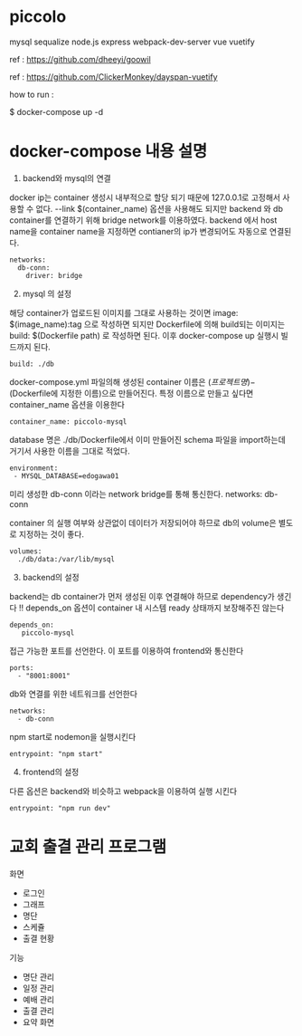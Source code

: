 # piccolo
mysql sequalize node.js express webpack-dev-server vue vuetify  


ref : https://github.com/dheeyi/goowil

ref : https://github.com/ClickerMonkey/dayspan-vuetify

how to run :

$ docker-compose up -d

# docker-compose 내용 설명 

  1. backend와 mysql의 연결
  
  docker ip는 container 생성시 내부적으로 할당 되기 때문에 127.0.0.1로 고정해서 사용할 수 없다. 
  --link $(container_name) 옵션을 사용해도 되지만 backend 와 db container를 연결하기 위해 bridge network를 이용하였다.
  backend 에서 host name을 container name을 지정하면 contianer의 ip가 변경되어도 자동으로 연결된다. 

    networks:
      db-conn:
        driver: bridge


  2. mysql 의 설정

  해당 container가 업로드된 이미지를 그대로 사용하는 것이면 image: $(image_name):tag 으로 작성하면 되지만
  Dockerfile에 의해 build되는 이미지는 build: $(Dockerfile path) 로 작성하면 된다. 이후 docker-compose up 실행시 빌드까지 된다.

    build: ./db

  docker-compose.yml 파일의해 생성된 container 이름은  $(프로젝트명)-$(Dockerfile에 지정한 이름)으로 만들어진다. 
  특정 이름으로 만들고 싶다면 container_name 옵션을 이용한다

    container_name: piccolo-mysql

  database 명은 ./db/Dockerfile에서 이미 만들어진 schema 파일을 import하는데 거기서 사용한 이름을 그대로 적었다.
    
    environment:
     - MYSQL_DATABASE=edogawa01

  미리 생성한 db-conn 이라는 network bridge를 통해 통신한다.
    networks:
      db-conn

  container 의 실행 여부와 상관없이 데이터가 저장되어야 하므로 db의 volume은 별도로 지정하는 것이 좋다.
    
    volumes:
      ./db/data:/var/lib/mysql

  3. backend의 설정
  
  backend는 db container가 먼저 생성된 이후 연결해야 하므로 dependency가 생긴다 
  !! depends_on 옵션이 container 내 시스템 ready 상태까지 보장해주진 않는다 
    
    depends_on:
       piccolo-mysql
       
  접근 가능한 포트를 선언한다. 이 포트를 이용하여 frontend와 통신한다
  
    ports:
      - "8001:8001"
  
  db와 연결를 위한 네트워크를 선언한다 
    
    networks:
      - db-conn
      
  npm start로 nodemon을 실행시킨다 
    
    entrypoint: "npm start"
  
  4. frontend의 설정
  
  다른 옵션은 backend와 비슷하고 webpack을 이용하여 실행 시킨다 
    
    entrypoint: "npm run dev" 

# 교회 출결 관리 프로그램

화면
- 로그인
- 그래프
- 명단
- 스케쥴
- 출결 현황

기능
- 명단 관리
- 일정 관리
- 예배 관리
- 출결 관리
- 요약 화면
